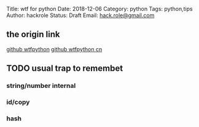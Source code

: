 Title: wtf for python
Date: 2018-12-06
Category: python
Tags: python,tips
Author: hackrole
Status: Draft
Email: hack.role@gmail.com


## the origin link

[github wtfpython](https://github.com/satwikkansal/wtfpython)
[github wtfpython cn](https://github.com/leisurelicht/wtfpython-cn)


## TODO usual trap to remembet

### string/number internal


### id/copy


### hash
